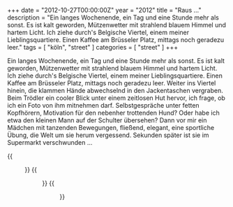 +++
date = "2012-10-27T00:00:00Z"
year = "2012"
title = "Raus ..."
description = "Ein langes Wochenende, ein Tag und eine Stunde mehr als sonst. Es ist kalt geworden, Mützenwetter mit strahlend blauem Himmel und hartem Licht. Ich ziehe durch's Belgische Viertel, einem meiner Lieblingsquartiere. Einen Kaffee am Brüsseler Platz, mittags noch geradezu leer."
tags = [ "köln", "street" ]
categories = [ "street" ]
+++

Ein langes Wochenende, ein Tag und eine Stunde mehr als sonst. Es ist kalt geworden, Mützenwetter mit strahlend blauem Himmel und hartem Licht. Ich ziehe durch's Belgische Viertel, einem meiner Lieblingsquartiere. Einen Kaffee am Brüsseler Platz, mittags noch geradezu leer. Weiter ins Viertel hinein, die klammen Hände abwechselnd in den Jackentaschen vergraben. Beim Trödler ein cooler Blick unter einem zeitlosen Hut hervor, ich frage, ob ich ein Foto von ihm mitnehmen darf. Selbstgespräche unter fetten Kopfhörern, Motivation für den nebenher trottenden Hund? Oder habe ich etwa den kleinen Mann auf der Schulter übersehen? Dann vor mir ein Mädchen mit tanzenden Bewegungen, fließend, elegant, eine sportliche Übung, die Welt um sie herum vergessend. Sekunden später ist sie im Supermarkt verschwunden ...

{{<figure src="/images/2012/20121027-1436-25.jpg" title="Cool">}}
{{<figure src="/images/2012/20121027-1455-45.jpg" title="Da lang!">}}
{{<figure src="/images/2012/Dance.jpg" title="Dance">}}
